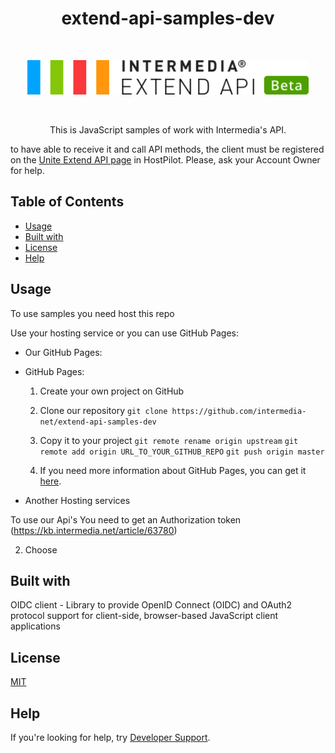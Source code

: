 
<h1 align="center"> extend-api-samples-dev </h1> <br>
<p align="center">
  <a href="https://developer.intermedia.com/">
    <img alt="GitPoint" title="GitPoint" src="https://github.com/GeorgeGevorkyan/EXT/blob/master/logo-beta.svg" width="450">
  </a>
</p>
<br>
<p align="center">
 This is JavaScript samples of work with Intermedia's API.
</p>

to have able to receive it and call API methods, the client must be registered on the [Unite Extend API page](https://kb.intermedia.net/article/63780) in HostPilot. Please, ask your Account Owner for help.

## Table of Contents

* [Usage](#Usage)
* [Built with](#Built-with)
* [License](#License)
* [Help](#Help)


## Usage
To use samples you need host this repo

Use your hosting service or you can use GitHub Pages:
  * Our GitHub Pages:
  * GitHub Pages:
    1. Create your own project on GitHub

    2. Clone our repository
           `git clone https://github.com/intermedia-net/extend-api-samples-dev`

    3. Copy it to your project
          `git remote rename origin upstream`
          `git remote add origin URL_TO_YOUR_GITHUB_REPO`
          `git push origin master`

    4. If you need more information about GitHub Pages, you can get it [here](https://docs.github.com/en/pages).
  
  * Another Hosting services

To use our Api's You need to get an Authorization token (https://kb.intermedia.net/article/63780)

2.  Choose 

## Built with
  OIDC client - Library to provide OpenID Connect (OIDC) and OAuth2 protocol support for client-side, browser-based JavaScript client applications

## License
 [MIT](https://github.com/intermedia-net/extend-api-samples-dev/blob/main/LICENSE)

## Help
 If you're looking for help, try [Developer Support](https://developer.intermedia.com/articles/feedback.html). 

